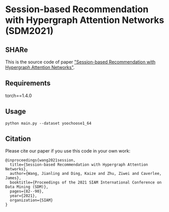 Session-based Recommendation with Hypergraph Attention Networks (SDM2021)
============

## SHARe

This is the source code of paper ["Session-based Recommendation with Hypergraph Attention Networks"](https://epubs.siam.org/doi/abs/10.1137/1.9781611976700.10).

## Requirements

torch==1.4.0

## Usage
```python main.py --dataset yoochoose1_64```

## Citation

Please cite our paper if you use this code in your own work:

```
@inproceedings{wang2021session,
  title={Session-based Recommendation with Hypergraph Attention Networks},
  author={Wang, Jianling and Ding, Kaize and Zhu, Ziwei and Caverlee, James},
  booktitle={Proceedings of the 2021 SIAM International Conference on Data Mining (SDM)},
  pages={82--90},
  year={2021},
  organization={SIAM}
}
```


